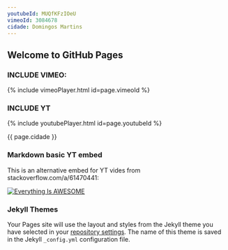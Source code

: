 ```yaml
---
youtubeId: MUQfKFzIOeU
vimeoId: 3084678
cidade: Domingos Martins
---
```

## Welcome to GitHub Pages

### INCLUDE VIMEO:
{% include vimeoPlayer.html id=page.vimeoId %}

### INCLUDE YT
{% include youtubePlayer.html id=page.youtubeId %}

<p>{{ page.cidade }}</p>

### Markdown basic YT embed

This is an alternative embed for YT vides from stackoverflow.com/a/61470441:

[![Everything Is AWESOME](https://yt-embed.herokuapp.com/embed?v=StTqXEQ2l-Y)](https://www.youtube.com/watch?v=StTqXEQ2l-Y "Everything Is AWESOME")

### Jekyll Themes

Your Pages site will use the layout and styles from the Jekyll theme you have selected in your [repository settings](https://github.com/RodBuaiz/rodbuaiz/settings). The name of this theme is saved in the Jekyll `_config.yml` configuration file.



<script> window.intergramId = "837244102" </script>
<script id="intergram" type="text/javascript" src="https://www.intergram.xyz/js/widget.js"></script>
